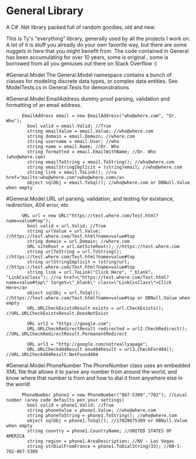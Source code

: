 # General Library
A C# .Net library packed full of random goodies, old and new.

This is Ty's "everything" library, generally used by all the projects I work on. 
A lot of it is stuff you already do your own favorite way, 
but there are some nuggets in here that you might benefit from. 
The code contained in General has been accumulating for over 10 years, some is original
, some is borrowed from all you geniuses out there on Stack Overflow :)

#General.Model
The General.Model namespace contains a bunch of classes for modeling discrete data types, or complex data entities. 
  See ModelTests.cs in General.Tests for demonstrations
  
#General.Model.EmailAddress
  dummy proof parsing, validation and formatting of an email address. 

          EmailAddress email = new EmailAddress("who@where.com", "Dr. Who");
            bool valid = email.Valid; //True
            string emailValue = email.Value; //who@where.com
            string domain = email.Domain; //where.com
            string username = email.User; //who
            string name = email.Name; //Dr. Who
            string formatted = email.EmailWithName; //Dr. Who (who@where.com)
            string emailToString = email.ToString(); //who@where.com
            string emailStringImplicit = (string)email; //who@where.com
            string link = email.ToLink(); //<a href="mailto:who@where.com">who@where.com</a>
            object sqlObj = email.ToSql(); //who@where.com or DBNull.Value when empty


#General.Model.URL
  url parsing, validation, and testing for existance, redirection, 404 error, etc

          URL url = new URL("https://test.where.com/Test.html?name=value#top");
            bool valid = url.Valid; //True
            string urlValue = url.Value; //https://test.where.com/Test.html?name=value#top
            string domain = url.Domain; //where.com
            URL siteRoot = url.GetSiteRoot(); //https://test.where.com
            string urlToString = url.ToString(); //https://test.where.com/Test.html?name=value#top
            string urlStringImplicit = (string)url; //https://test.where.com/Test.html?name=value#top
            string link = url.ToLink("Click Here", "_blank", "LinkCssClass"); //<a href=\"https://test.where.com/Test.html?name=value#top\" target=\"_blank\" class=\"LinkCssClass\">Click Here</a>
            object sqlObj = url.ToSql(); //https://test.where.com/Test.html?name=value#top or DBNull.Value when empty
            URL.URLCheckExistsResult exists = url.CheckExists(); //URL.URLCheckExistsResult.DoesNotExist

            URL url2 = "https://google.com";
            URL.URLCheckRedirectResult redirected = url2.CheckRedirect(); //URL.URLCheckRedirectResult.PermanentRedirect

            URL url3 = "http://google.com/notreallyapage";
            URL.URLCheck404Result enu404Result = url3.CheckFor404(); //URL.URLCheck404Result.NotFound404


#General.Model.PhoneNumber
  The PhoneNumber class uses an embedded XML file that allows it to parse any number 
  from around the world, and know where that number is from and how to dial it from anywhere else in the world!

          PhoneNumber phone1 = new PhoneNumber("867-5309","702"); //Local number (area code defaults per your settings)
            bool valid = phone1.Valid; //True
            string phoneValue = phone1.Value; //who@where.com
            string phoneToString = phone1.ToString(); //who@where.com
            object sqlObj = phone1.ToSql(); //17028675309 or DBNull.Value when empty
            string country = phone1.CountryName; //UNITED STATES OF AMERICA 
            string region = phone1.AreaDescription; //NV - Las Vegas
            string strDialFromFrance = phone1.ToDialString(33); //00-1-702-867-5309



